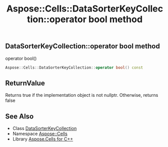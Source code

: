 ﻿---
title: Aspose::Cells::DataSorterKeyCollection::operator bool method
linktitle: operator bool
second_title: Aspose.Cells for C++ API Reference
description: 'Aspose::Cells::DataSorterKeyCollection::operator bool method. operator bool() in C++.'
type: docs
weight: 400
url: /cpp/aspose.cells/datasorterkeycollection/operator_bool/
---
## DataSorterKeyCollection::operator bool method


operator bool()

```cpp
Aspose::Cells::DataSorterKeyCollection::operator bool() const
```


## ReturnValue

Returns true if the implementation object is not nullptr. Otherwise, returns false

## See Also

* Class [DataSorterKeyCollection](../)
* Namespace [Aspose::Cells](../../)
* Library [Aspose.Cells for C++](../../../)
